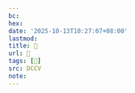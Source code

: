 ```yaml
---
bc:
hex:
date: '2025-10-13T10:27:07+08:00'
lastmod:
title: 􄋊
url: 􄋊
tags: [𢅯]
src: DCCV
note:
---
```

